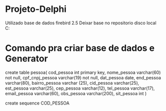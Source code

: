 # Projeto-Delphi
Utilizado base de dados firebird 2.5
Deixar base no repositorio disco local C:

# Comando pra criar base de dados e Generator
create table pessoa(
    cod_pessoa int primary key,
    nome_pessoa varchar(60) not null,
    cpf_cnpj_pessoa varchar(19) not null,
    dat_pessoa date,
    end_pessoa varchar(80),
    bairro_pessoa varchar (25),
    cid_pessoa varchar(25),
    est_pessoa varchar(25),
    cep_pessoa varchar(12),
    tel_pessoa varchar(17),
    email_pessoa varchar(60),
    obs_pessoa varchar(200),
    sit_pessoa int
)

create sequence COD_PESSOA
